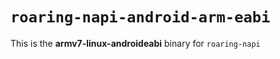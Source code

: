 # `roaring-napi-android-arm-eabi`

This is the **armv7-linux-androideabi** binary for `roaring-napi`
